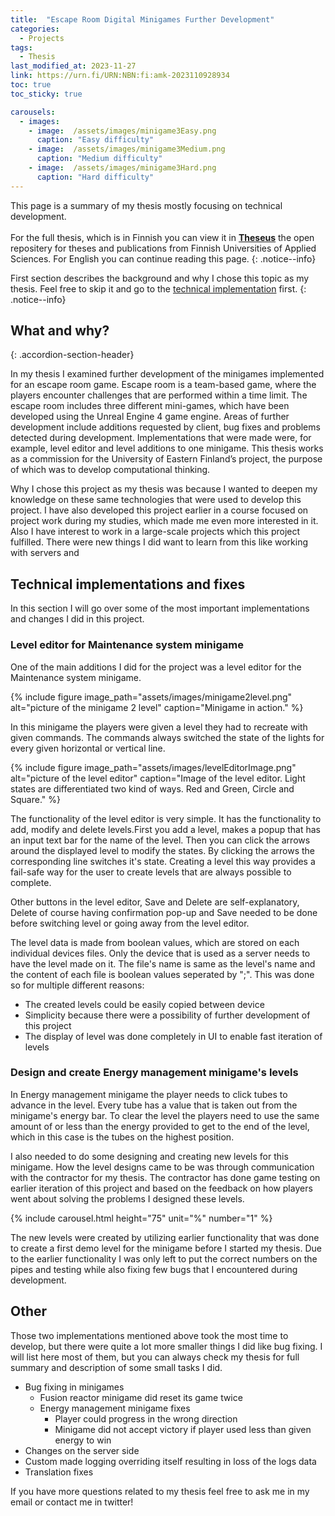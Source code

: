 ```yaml
---
title:  "Escape Room Digital Minigames Further Development"
categories: 
  - Projects
tags:
  - Thesis
last_modified_at: 2023-11-27
link: https://urn.fi/URN:NBN:fi:amk-2023110928934
toc: true
toc_sticky: true

carousels:
  - images:
    - image:  /assets/images/minigame3Easy.png
      caption: "Easy difficulty"
    - image:  /assets/images/minigame3Medium.png
      caption: "Medium difficulty"
    - image:  /assets/images/minigame3Hard.png
      caption: "Hard difficulty"
---
```


This page is a summary of my thesis mostly focusing on technical development. <br><br>
For the full thesis, which is in Finnish you can view it in **[Theseus](https://urn.fi/URN:NBN:fi:amk-2023110928934)** the open repositery for theses and publications from Finnish Universities of Applied Sciences. For English you can continue reading this page.
{: .notice--info}

First section describes the background and why I chose this topic as my thesis. Feel free to skip it and go to the [technical implementation](#technical-implementations-and-fixes) first.
{: .notice--info}

## What and why?
{: .accordion-section-header}

  <div class="accordion-section-content">
    <p>
      In my thesis I examined further development of the minigames implemented for an escape room game. Escape room is a team-based game, where the players encounter challenges that are performed within a time limit. The escape room includes three different mini-games, which have been developed using the Unreal Engine 4 game  engine. Areas of further development include additions requested by client, bug fixes and problems detected during development. Implementations that were made were, for example, level editor and level additions to one minigame. This thesis works as a commission for the University of Eastern Finland’s project, the purpose of which was to develop computational thinking.
    </p>
    <p>
      Why I chose this project as my thesis was because I wanted to deepen my knowledge on these same technologies that were used to develop this project. I have also developed this project earlier in a course focused on project work during my studies, which made me even more interested in it. Also I have interest to work in a large-scale projects which this project fulfilled. There were new things I did want to learn from this like working with servers and
    </p>
  </div>

## Technical implementations and fixes

In this section I will go over some of the most important implementations and changes I did in this project.

### Level editor for Maintenance system minigame

One of the main additions I did for the project was a level editor for the Maintenance system minigame.

{% include figure image_path="assets/images/minigame2level.png" alt="picture of the minigame 2 level" caption="Minigame in action." %}

In this minigame the players were given a level they had to recreate with given commands. The commands always switched the state of the lights for every given horizontal or vertical line.

{% include figure image_path="assets/images/levelEditorImage.png" alt="picture of the level editor" caption="Image of the level editor. Light states are differentiated two kind of ways. Red and Green, Circle and Square." %}

The functionality of the level editor is very simple. It has the functionality to add, modify and delete levels.First you add a level, makes a popup that has an input text bar for the name of the level. Then you can click the arrows around the displayed level to modify the states. By clicking the arrows the corresponding line switches it's state. Creating a level this way provides a fail-safe way for the user to create levels that are always possible to complete.

Other buttons in the level editor, Save and Delete are self-explanatory, Delete of course having confirmation pop-up and Save needed to be done before switching level or going away from the level editor.

The level data is made from boolean values, which are stored on each individual devices files. Only the device that is used as a server needs to have the level made on it. The file's name is same as the level's name and the content of each file is boolean values seperated by ";". This was done so for multiple different reasons:
- The created levels could be easily copied between device
- Simplicity because there were a possibility of further development of this project
- The display of level was done completely in UI to enable fast iteration of levels

### Design and create Energy management minigame's levels

In Energy management minigame the player needs to click tubes to advance in the level. Every tube has a value that is taken out from the minigame's energy bar. To clear the level the players need to use the same amount of or less than the energy provided to get to the end of the level, which in this case is the tubes on the highest position.

I also needed to do some designing and creating new levels for this minigame. How the level designs came to be was through communication with the contractor for my thesis. The contractor has done game testing on earlier iteration of this project and based on the feedback on how players went about solving the problems I designed these levels.

{% include carousel.html height="75" unit="%"  number="1" %}

The new levels were created by utilizing earlier functionality that was done to create a first demo level for the minigame before I started my thesis. Due to the earlier functionality I was only left to put the correct numbers on the pipes and testing while also fixing few bugs that I encountered during development.

## Other

Those two implementations mentioned above took the most time to develop, but there were quite a lot more smaller things I did like bug fixing. I will list here most of them, but you can always check my thesis for full summary and description of some small tasks I did.

- Bug fixing in minigames
  - Fusion reactor minigame did reset its game twice
  - Energy management minigame fixes
    - Player could progress in the wrong direction
    - Minigame did not accept victory if player used less than given energy to win
- Changes on the server side
 - Custom made logging overriding itself resulting in loss of the logs data
 - Translation fixes

 If you have more questions related to my thesis feel free to ask me in my email or contact me in twitter!